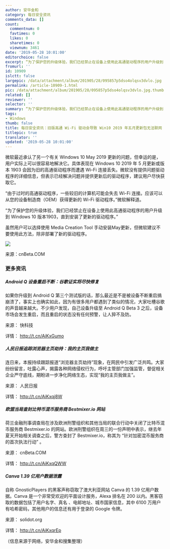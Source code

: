 ```yaml
---
author: 安华金和
category: 每日安全资讯
comments_data: []
count:
  commentnum: 0
  favtimes: 0
  likes: 0
  sharetimes: 0
  viewnum: 3461
date: '2019-05-28 10:01:00'
editorchoice: false
excerpt: “为了保护您的升级体验，我们已经禁止在设备上使用此高通驱动程序的用户升级到 Windows 10 版本1903，直到安装了更新的驱动程序。”
fromurl: ''
id: 10909
islctt: false
largepic: /data/attachment/album/201905/28/095857p5dso4olqsv3dvlo.jpg
permalink: /article-10909-1.html
pic: /data/attachment/album/201905/28/095857p5dso4olqsv3dvlo.jpg.thumb.jpg
related: []
reviewer: ''
selector: ''
summary: “为了保护您的升级体验，我们已经禁止在设备上使用此高通驱动程序的用户升级到 Windows 10 版本1903，直到安装了更新的驱动程序。”
tags:
- Windows
thumb: false
title: 每日安全资讯：旧版高通 Wi-Fi 驱动会导致 Win10 2019 年五月更新包无法联网
titlepic: true
translator: ''
updated: '2019-05-28 10:01:00'
---
```


微软最近承认了另一个有关 Windows 10 May 2019 更新的问题，但幸运的是，用户实际上可以很容易地解决它。具体表现在 Windows 10 2019 年 5 月更新或版本 1903 会因为旧的高通驱动程序而遭遇 Wi-Fi 连接丢失。微软没有提供问题驱动程序的详细信息，但表示已经解决问题并提供更新后的驱动程序，建议用户尽快获取它。


“由于过时的高通驱动程序，一些较旧的计算机可能会失去 Wi-Fi 连接。应该可以从您的设备制造商（OEM）获得更新的 Wi-Fi 驱动程序。”微软解释道。


“为了保护您的升级体验，我们已经禁止在设备上使用此高通驱动程序的用户升级到 Windows 10 版本1903，直到安装了更新的驱动程序。”


虽然用户可以选择使用 Media Creation Tool 手动安装May更新，但微软建议不要使用此方法，除非部署了新的驱动程序。


![](/data/attachment/album/201905/28/095857p5dso4olqsv3dvlo.jpg)


来源：cnBeta.COM


### 更多资讯


##### Android Q 设备重启不断：谷歌证实将尽快修复


如果你升级到 Android Q 第三个测试版的话，那么最近是不是被设备不断重启搞崩溃了，事实上也确实如此，因为有很多用户都遇到了类似的情况，大家吐槽谷歌的声音越来越大。不少用户发现，自己设备升级至 Android Q Beta 3 之后，设备市场会发生重启，而且重启的状态没有任何预警，让人猝不及防。


来源： 快科技


详情： <http://t.cn/AiKxGumo> 


##### 人民日报追踪浏览器主页劫持：我的主页我做主


连日来，本报持续跟踪报道“浏览器主页劫持”现象，在网民中引发广泛共鸣。大家纷纷留言，吐露心声，揭露各种网络侵权行为，呼吁主管部门加强监管，督促相关企业严守底线，期盼进一步净化网络生态，实现“我的主页我做主”。


来源： 人民日报


详情： <http://t.cn/AiKxqj8W> 


##### 欧盟当局查封比特币混币服务商 Bestmixer.io 网站


荷兰金融刑事调查局在涉及欧洲刑警组织和其他当局的联合行动中关闭了比特币混币服务商 Bestmixer.io 的网站。欧洲刑警组织在周三的一份声明中表示，继去年夏天开始相关调查之后，警方查封了 Bestmixer.io，称其为 “针对加密混币服务商的首次执法行动” 。


来源： cnBeta.COM


详情： <http://t.cn/AiKxqQWW> 


##### Canva 1.39 亿用户数据泄露


自称 GnosticPlayers 的黑客声称窃取了澳大利亚网站 Canva 的 1.39 亿用户数据。Canva 是一个非常受欢迎的平面设计服务，Alexa 排名在 200 以内。黑客窃取的数据包括了用户名字、真名 、电邮地址、城市国家信息，其中 6100 万用户有哈希密码，其他用户的信息还有用于登录的 Google 令牌。


来源： solidot.org


详情： <http://t.cn/AiKxqrEp> 


（信息来源于网络，安华金和搜集整理）